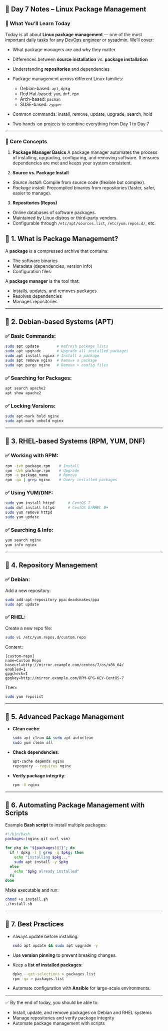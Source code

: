 ## 📒 Day 7 Notes – Linux Package Management

### 🔹 What You’ll Learn Today

Today is all about **Linux package management** — one of the most important daily tasks for any DevOps engineer or sysadmin.
We’ll cover:

* What package managers are and why they matter
* Differences between **source installation** vs. **package installation**
* Understanding **repositories** and dependencies
* Package management across different Linux families:

  * Debian-based: `apt`, `dpkg`
  * Red Hat-based: `yum`, `dnf`, `rpm`
  * Arch-based: `pacman`
  * SUSE-based: `zypper`
* Common commands: install, remove, update, upgrade, search, hold
* Two hands-on projects to combine everything from Day 1 to Day 7

---

### 🔹 Core Concepts

1. **Package Manager Basics**
   A package manager automates the process of installing, upgrading, configuring, and removing software.
   It ensures dependencies are met and keeps your system consistent.

2. **Source vs. Package Install**

* *Source install*: Compile from source code (flexible but complex).
* *Package install*: Precompiled binaries from repositories (faster, safer, easier to manage).

3. **Repositories (Repos)**

* Online databases of software packages.
* Maintained by Linux distros or third-party vendors.
* Configurable through `/etc/apt/sources.list`, `/etc/yum.repos.d/`, etc.


## 🔹 1. What is Package Management?

A **package** is a compressed archive that contains:

* The software binaries
* Metadata (dependencies, version info)
* Configuration files

A **package manager** is the tool that:

* Installs, updates, and removes packages
* Resolves dependencies
* Manages repositories

---

## 🔹 2. Debian-based Systems (APT)

### ✅ Basic Commands:

```bash
sudo apt update        # Refresh package lists
sudo apt upgrade       # Upgrade all installed packages
sudo apt install nginx # Install a package
sudo apt remove nginx  # Remove a package
sudo apt purge nginx   # Remove + config files
```

### ✅ Searching for Packages:

```bash
apt search apache2
apt show apache2
```

### ✅ Locking Versions:

```bash
sudo apt-mark hold nginx
sudo apt-mark unhold nginx
```

---

## 🔹 3. RHEL-based Systems (RPM, YUM, DNF)

### ✅ Working with RPM:

```bash
rpm -ivh package.rpm    # Install
rpm -Uvh package.rpm    # Upgrade
rpm -e package_name     # Remove
rpm -qa | grep nginx    # Query installed packages
```

### ✅ Using YUM/DNF:

```bash
sudo yum install httpd      # CentOS 7
sudo dnf install httpd      # CentOS 8/RHEL 8+
sudo yum remove httpd
sudo yum update
```

### ✅ Searching & Info:

```bash
yum search nginx
yum info nginx
```

---

## 🔹 4. Repository Management

### ✅ Debian:

Add a new repository:

```bash
sudo add-apt-repository ppa:deadsnakes/ppa
sudo apt update
```

### ✅ RHEL:

Create a new repo file:

```bash
sudo vi /etc/yum.repos.d/custom.repo
```

Content:

```
[custom-repo]
name=Custom Repo
baseurl=http://mirror.example.com/centos/7/os/x86_64/
enabled=1
gpgcheck=1
gpgkey=http://mirror.example.com/RPM-GPG-KEY-CentOS-7
```

Then:

```bash
sudo yum repolist
```

---

## 🔹 5. Advanced Package Management

* **Clean cache**:

  ```bash
  sudo apt clean && sudo apt autoclean
  sudo yum clean all
  ```

* **Check dependencies**:

  ```bash
  apt-cache depends nginx
  repoquery --requires nginx
  ```

* **Verify package integrity**:

  ```bash
  rpm -V nginx
  ```

---

## 🔹 6. Automating Package Management with Scripts

Example **Bash script** to install multiple packages:

```bash
#!/bin/bash
packages=(nginx git curl vim)

for pkg in "${packages[@]}"; do
  if ! dpkg -l | grep -q $pkg; then
    echo "Installing $pkg..."
    sudo apt install -y $pkg
  else
    echo "$pkg already installed"
  fi
done
```

Make executable and run:

```bash
chmod +x install.sh
./install.sh
```

---

## 🔹 7. Best Practices

* Always update before installing:

  ```bash
  sudo apt update && sudo apt upgrade -y
  ```
* Use **version pinning** to prevent breaking changes.
* Keep a **list of installed packages**:

  ```bash
  dpkg --get-selections > packages.list
  rpm -qa > packages.list
  ```
* Automate configuration with **Ansible** for large-scale environments.

---

✅ By the end of today, you should be able to:

* Install, update, and remove packages on Debian and RHEL systems
* Manage repositories and verify package integrity
* Automate package management with scripts
